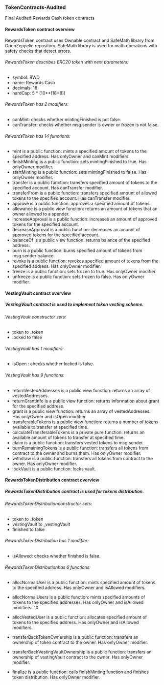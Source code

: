 ### TokenContracts-Audited
Final Audited Rewards Cash token contracts


#### RewardsToken contract overview
RewardsToken contract uses Ownable contract and SafeMath library from OpenZeppelin repository. 
SafeMath library is used for math operations with safety checks that detect errors.

###### RewardsToken describes ERC20 token with next parameters:

- symbol: RWD
- name: Rewards Cash
- decimals: 18
- hardCap: 5 * (10**(18+8))

###### RewardsToken has 2 modifiers:
- canMint: checks whether mintingFinished is not false.
- canTransfer: checks whether msg.sender is owner or frozen is not false.

###### RewardsToken has 14 functions:

- mint is a public function: mints a specified amount of tokens to the specified address. Has onlyOwner and canMint modifiers.
- finishMinting is a public function: sets mintingFinished to true. Has onlyOwner modifier.
- startMinting is a public function: sets mintingFinished to false. Has onlyOwner modifier.
- transfer is a public function: transfers specified amount of tokens to the specified account. Has canTransfer modifier.
- transferFrom is a public function: transfers specified amount of allowed tokens to the specified account. Has canTransfer modifier.
- approve is a public function: approves a specified amount of tokens.
- allowance is a public view function: returns an amount of tokens that an owner allowed to a spender.
- increaseApproval is a public function: increases an amount of approved tokens for the specified account.
- decreaseApproval is a public function: decreases an amount of approved tokens for the specified account.
- balanceOf is a public view function: returns balance of the specified address.
- burn is a public function: burns specified amount of tokens from msg.sender balance.
- revoke is a public function: revokes specified amount of tokens from the specified address. Has onlyOwner modifier.
- freeze is a public function: sets frozen to true. Has onlyOwner modifier.
- unfreeze is a public function: sets frozen to false. Has onlyOwner modifier.

 
#### VestingVault contract overview

##### VestingVault contract is used to implement token vesting scheme. 

###### VestingVault constructor sets:
- token to _token 
- locked to false

###### VestingVault has 1 modifiers:
- isOpen : checks whether locked is false.

###### VestingVault has 9 functions:
- returnVestedAddresses is a public view function: returns an
array of vestedAddresses.
- returnGrantInfo is a public view function: returns information about grant for the specified address.
- grant is a public view function: returns an array of vestedAddresses. Has onlyOwner and isOpen modifier.
- transferableTokens is a public view function: returns a number of tokens available to transfer at specified time.
- calculateTransferableTokens is a private pure function: returns an available amount of tokens to transfer at specified time.
- claim is a public function: transfers vested tokens to msg.sender.
- burnRemainingTokens is a public function: transfers all tokens from contract to the owner and burns them. Has onlyOwner modifier.
- withdraw is a public function: transfers all tokens from contract to the owner. Has onlyOwner modifier.
- lockVault is a public function: locks vault. 

#### RewardsTokenDistribution contract overview 

##### RewardsTokenDistribution contract is used for tokens distribution. 

###### RewardsTokenDistributionconstructor sets:
- token to _token
- vestingVault to _vestingVault 
- finished to false

###### RewardsTokenDistribution has 1 modifier:
- isAllowed: checks whether finished is false.

###### RewardsTokenDistributionhas 6 functions:
- allocNormalUser is a public function: mints specified amount of tokens to the specified address. Has onlyOwner and isAllowed modifiers.
- allocNormalUsers is a public function: mints specified amounts of tokens to the specified addresses. Has onlyOwner and isAllowed modifiers.
10
 
- allocVestedUser is a public function: allocates specified amount of tokens to the specified address. Has onlyOwner and isAllowed modifiers.
- transferBackTokenOwnership is a public function: transfers an ownership of token contract to the owner. Has onlyOwner modifier.
- transferBackVestingVaultOwnership is a public function: transfers an ownership of vestingVault contract to the owner. Has onlyOwner modifier.
- finalize is a public function: calls finishMinting function and finishes token distribution. Has onlyOwner modifier.

